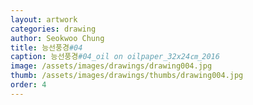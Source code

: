 ```yaml
---
layout: artwork
categories: drawing
author: Seokwoo Chung
title: 능선풍경#04
caption: 능선풍경#04_oil on oilpaper_32x24㎝_2016
image: /assets/images/drawings/drawing004.jpg
thumb: /assets/images/drawings/thumbs/drawing004.jpg
order: 4
---
```

